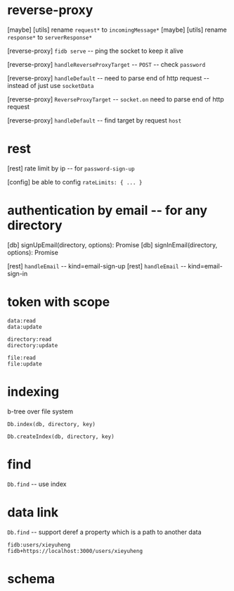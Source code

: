 # reverse-proxy

[maybe] [utils] rename `request*` to `incomingMessage*`
[maybe] [utils] rename `response*` to `serverResponse*`

[reverse-proxy] `fidb serve` -- ping the socket to keep it alive

[reverse-proxy] `handleReverseProxyTarget` -- `POST` -- check `password`

[reverse-proxy] `handleDefault` -- need to parse end of http request -- instead of just use `socketData`

[reverse-proxy] `ReverseProxyTarget` -- `socket.on` need to parse end of http request

[reverse-proxy] `handleDefault` -- find target by request `host`

# rest

[rest] rate limit by ip -- for `password-sign-up`

[config] be able to config `rateLimits: { ... }`

# authentication by email -- for any directory

[db] signUpEmail(directory, options): Promise<void>
[db] signInEmail(directory, options): Promise<Token>

[rest] `handleEmail` -- kind=email-sign-up
[rest] `handleEmail` -- kind=email-sign-in

# token with scope

```
data:read
data:update

directory:read
directory:update

file:read
file:update
```

# indexing

b-tree over file system

`Db.index(db, directory, key)`

`Db.createIndex(db, directory, key)`

# find

`Db.find` -- use index

# data link

`Db.find` -- support deref a property which is a path to another data

```
fidb:users/xieyuheng
fidb+https://localhost:3000/users/xieyuheng
```

# schema
